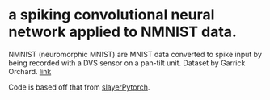 # a spiking convolutional neural network applied to NMNIST data.
NMNIST (neuromorphic MNIST) are MNIST data converted to spike input by being recorded with a DVS sensor on a pan-tilt unit. Dataset by Garrick Orchard. [link](https://www.garrickorchard.com/datasets/n-mnist)

Code is based off that from [slayerPytorch](https://github.com/bamsumit/slayerPytorch).


